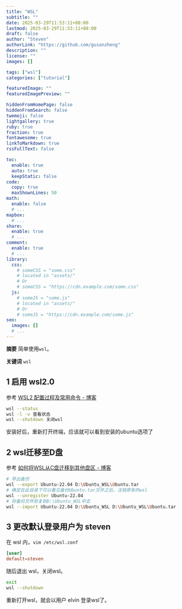 ```yaml
---
title: "WSL"
subtitle: ""
date: 2025-03-29T11:53:11+08:00
lastmod: 2025-03-29T11:53:11+08:00
draft: false
author: "Steven"
authorLink: "https://github.com/gusanzheng"
description: ""
license: ""
images: []

tags: ["wsl"]
categories: ["tutorial"]

featuredImage: ""
featuredImagePreview: ""

hiddenFromHomePage: false
hiddenFromSearch: false
twemoji: false
lightgallery: true
ruby: true
fraction: true
fontawesome: true
linkToMarkdown: true
rssFullText: false

toc:
  enable: true
  auto: true
  keepStatic: false
code:
  copy: true
  maxShownLines: 50
math:
  enable: false
  # ...
mapbox:
  # ...
share:
  enable: true
  # ...
comment:
  enable: true
  # ...
library:
  css:
    # someCSS = "some.css"
    # located in "assets/"
    # Or
    # someCSS = "https://cdn.example.com/some.css"
  js:
    # someJS = "some.js"
    # located in "assets/"
    # Or
    # someJS = "https://cdn.example.com/some.js"
seo:
  images: []
  # ...
---
```


**摘要**
简单使用`wsl`。

**关键词**
`wsl`

<!--more-->

## 1 启用 wsl2.0

参考 [WSL2 配置过程及常用命令 - 博客](https://www.cnblogs.com/o2iginal/p/17755371.html)

```bash
wsl --status
wsl -l -v 查看状态
wsl --shutdown 关闭wsl
```

安装好后，重新打开终端，应该就可以看到安装的ubuntu选项了

## 2 wsl迁移至D盘

参考 [如何将WSL从C盘迁移到其他盘区 - 博客](https://zhuanlan.zhihu.com/p/621873601)

```bash
# 导出备份
wsl --export Ubuntu-22.04 D:\Ubuntu_WSL\Ubuntu.tar
# 确定在此目录下可以看见备份Ubuntu.tar文件之后，注销原有的wsl
wsl --unregister Ubuntu-22.04
# 将备份文件恢复到D:\Ubuntu_WSL中去
wsl --import Ubuntu-22.04 D:\Ubuntu_WSL D:\Ubuntu_WSL\Ubuntu.tar
```

## 3 更改默认登录用户为 steven

在 wsl 内，`vim /etc/wsl.conf`

```toml
[user]
default=steven
```

随后退出 wsl，关闭wsl。

```bash
exit
wsl --shutdown
```

重新打开wsl，就会以用户 elvin 登录wsl了。